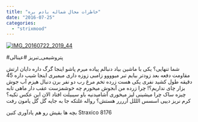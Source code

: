 ```yaml
---
title: "خاطرات محال شماله یادم بره"
date: "2016-07-25"
categories: 
  - "strixmood"
---
```


[![IMG_20160722_2019_44](http://localhost/wp-content/uploads/2016/08/IMG_20160722_2019_44-273x300.jpeg)](http://localhost/wp-content/uploads/2016/08/IMG_20160722_2019_44.jpeg)

#پتروشیمی\_تبریز #عینالی

شما تنهایی؟ یکی با ماشین بیاد دنبالم پیاده میرم پاشو اینجا گرگ داره دایان ارتش مقاومت دفعه بعد زودتر بیایم تبر میوووو زامبی زوزه داری میمیری اینجا شیب داره 45 دقیقه طول کشید نفری یکی هست زرده تخم مرغ رب دو نفر برن دنبال هیزم آب جوش بزار چای نداریم؟! چرا زرده من آبجوش میخورم چه خوشمزست عقب دار ماهی تابه چیزه ساک چرا میشینی لیز میخوری آشامیدنیه باو سیبیلت افتاد الان این عکس تکیه؟ کرم نریز دییی اسسس الللل آرررر هستش؟ رواله غلتکه جا به جایه گل گل یامون رفت

بچه ها بقیش رو هم یادآوری کنین Straxico 8176
